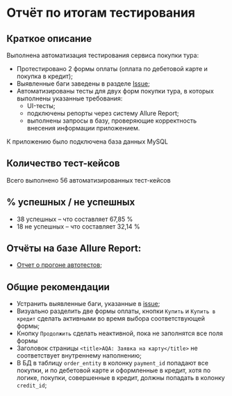 # Отчёт по итогам тестирования

## Краткое описание

Выполнена автоматизация тестирования сервиса покупки тура:
* Протестировано 2 формы оплаты (оплата по дебетовой карте и покупка в кредит);
* Выявленные баги заведены в разделе [Issue](https://github.com/OAOblat/course_project/issues);
* Автоматизированы тесты для двух форм покупки тура, в которых выполнены указанные требования:
    * UI-тесты;
    * подключены репорты через систему Allure Report;
    * выполнены запросы в базу, проверяющие корректность внесения информации приложением.

К приложению было подключена база данных MySQL

## Количество тест-кейсов
Всего выполнено 56 автоматизированных тест-кейсов

## % успешных / не успешных
* 38 успешных – что составляет 67,85 %
* 18 не успешных – что составляет 32,14 %

## Отчёты на базе Allure Report:
* [Отчет о прогоне автотестов]();

## Общие рекомендации
* Устранить выявленные баги, указанные в [issue](https://github.com/OAOblat/course_project/issues);
* Визуально разделить две формы оплаты, кнопки `Купить` и `Купить в кредит` сделать активными во время выбора соответствующей формы;
* Кнопку `Продолжить` сделать неактивной, пока не заполнятся все поля формы
* Заголовок страницы `<title>AQA: Заявка на карту</title>` не соответствует внутреннему наполнению;
* В БД в таблицу `order_entity` в колонку `payment_id` попадают все покупки, и по дебетовой карте и оформленные в кредит, хотя по логике, покупки, совершенные в кредит, должны попадать в колонку `credit_id`;
